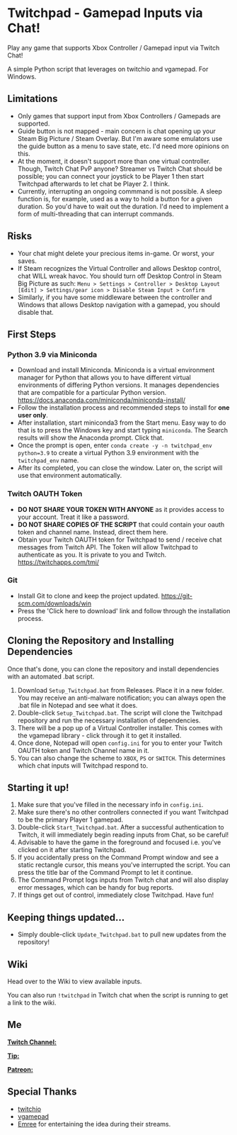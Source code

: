 # Twitchpad - Gamepad Inputs via Chat!

Play any game that supports Xbox Controller / Gamepad input via Twitch Chat!

A simple Python script that leverages on twitchio and vgamepad. For Windows.

## Limitations
* Only games that support input from Xbox Controllers / Gamepads are supported.
* Guide button is not mapped - main concern is chat opening up your Steam Big Picture / Steam Overlay. But I'm aware some emulators use the guide button as a menu to save state, etc. I'd need more opinions on this.
* At the moment, it doesn't support more than one virtual controller. Though, Twitch Chat PvP anyone? Streamer vs Twitch Chat should be possible; you can connect your joystick to be Player 1 then start Twitchpad afterwards to let chat be Player 2. I think.
* Currently, interrupting an ongoing commmand is not possible. A sleep function is, for example, used as a way to hold a button for a given duration. So you'd have to wait out the duration. I'd need to implement a form of multi-threading that can interrupt commands.

## Risks
* Your chat might delete your precious items in-game. Or worst, your saves.
* If Steam recognizes the Virtual Controller and allows Desktop control, chat WILL wreak havoc. You should turn off Desktop Control in Steam Big Picture as such:
`Menu > Settings > Controller > Desktop Layout [Edit] > Settings/gear icon > Disable Steam Input > Confirm `
* Similarly, if you have some middleware between the controller and Windows that allows Desktop navigation with a gamepad, you should disable that.

## First Steps

### Python 3.9 via Miniconda
* Download and install Miniconda. Miniconda is a virtual environment manager for Python that allows you to have different virtual environments of differing Python versions. It manages dependencies that are compatible for a particular Python version.  https://docs.anaconda.com/miniconda/miniconda-install/
* Follow the installation process and recommended steps to install for __one user only__. 
* After installation, start miniconda3 from the Start menu. Easy way to do that is to press the Windows key and start typing `miniconda`. The Search results will show the Anaconda prompt. Click that.
* Once the prompt is open, enter `conda create -y -n twitchpad_env python=3.9` to create a virtual Python 3.9 environment with the `twitchpad_env` name.
* After its completed, you can close the window. Later on, the script will use that environment automatically.

### Twitch OAUTH Token
* __DO NOT SHARE YOUR TOKEN WITH ANYONE__ as it provides access to your account. Treat it like a password.
* __DO NOT SHARE COPIES OF THE SCRIPT__ that could contain your oauth token and channel name. Instead, direct them here.
* Obtain your Twitch OAUTH token for Twitchpad to send / receive chat messages from Twitch API. The Token will allow Twitchpad to authenticate as you. It is private to you and Twitch. https://twitchapps.com/tmi/

### Git
* Install Git to clone and keep the project updated. https://git-scm.com/downloads/win
* Press the 'Click here to download' link and follow through the installation process.

## Cloning the Repository and Installing Dependencies

Once that's done, you can clone the repository and install dependencies with an automated .bat script.

1. Download `Setup_Twitchpad.bat` from Releases. Place it in a new folder. You may receive an anti-malware notification; you can always open the .bat file in Notepad and see what it does.
2. Double-click `Setup_Twitchpad.bat`. The script will clone the Twitchpad repository and run the necessary installation of dependencies.
3. There will be a pop up of a Virtual Controller installer. This comes with the vgamepad library - click through it to get it installed.
4. Once done, Notepad will open `config.ini` for you to enter your Twitch OAUTH token and Twitch Channel name in it.
5. You can also change the scheme to `XBOX`, `PS` or `SWITCH`. This determines which chat inputs will Twitchpad respond to.

## Starting it up!

1. Make sure that you've filled in the necessary info in `config.ini`.
2. Make sure there's no other controllers connected if you want Twitchpad to be the primary Player 1 gamepad.
3. Double-click `Start_Twitchpad.bat`. After a successful authentication to Twitch, it will immediately begin reading inputs from Chat, so be careful!
4. Advisable to have the game in the foreground and focused i.e. you've clicked on it after starting Twitchpad.
5. If you accidentally press on the Command Prompt window and see a static rectangle cursor, this means you've interrupted the script. You can press the title bar of the Command Prompt to let it continue.
6. The Command Prompt logs inputs from Twitch chat and will also display error messages, which can be handy for bug reports.
7. If things get out of control, immediately close Twitchpad. Have fun!

## Keeping things updated...

* Simply double-click `Update_Twitchpad.bat` to pull new updates from the repository!

## Wiki
Head over to the Wiki to view available inputs.

You can also run `!twitchpad` in Twitch chat when the script is running to get a link to the wiki.

## Me
[__Twitch Channel:__](https://www.twitch.tv/mkay_sg)

[__Tip:__](https://paypal.me/mkaysg)

[__Patreon:__](https://www.patreon.com/mkay_sg)


## Special Thanks
* [twitchio](https://github.com/PythonistaGuild/TwitchIO)
* [vgamepad](https://github.com/yannbouteiller/vgamepad)
* [Emree](https://www.twitch.tv/emree) for entertaining the idea during their streams.